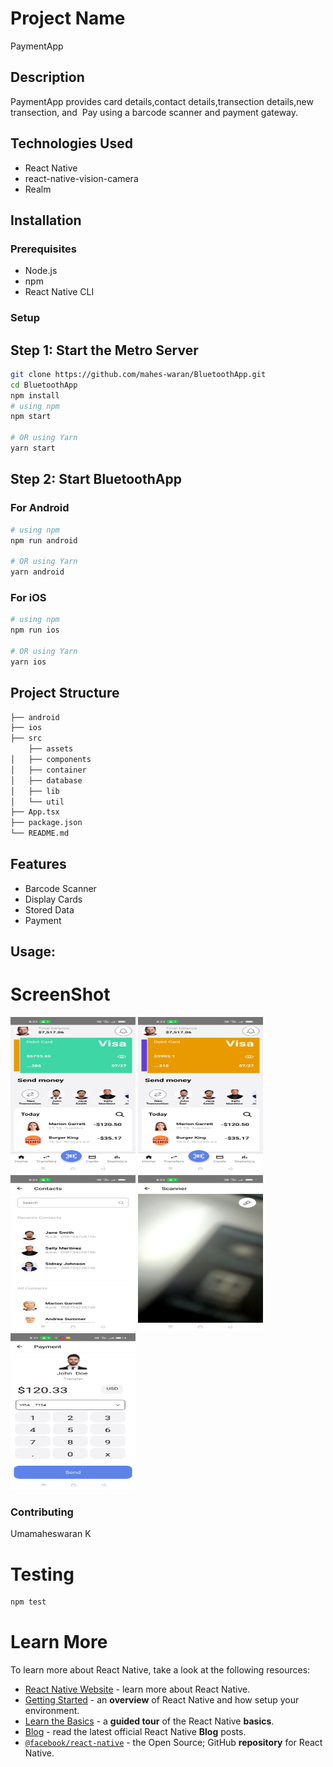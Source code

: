 # Project Name
PaymentApp


## Description
PaymentApp provides card details,contact details,transection details,new transection, and 
Pay using a barcode scanner and payment gateway.

## Technologies Used
- React Native
- react-native-vision-camera
- Realm

## Installation
### Prerequisites
- Node.js
- npm
- React Native CLI

### Setup
## Step 1: Start the Metro Server
```bash
git clone https://github.com/mahes-waran/BluetoothApp.git
cd BluetoothApp
npm install
# using npm
npm start

# OR using Yarn
yarn start
```

## Step 2: Start BluetoothApp
### For Android

```bash
# using npm
npm run android

# OR using Yarn
yarn android
```

### For iOS

```bash
# using npm
npm run ios

# OR using Yarn
yarn ios
```

## Project Structure
```bash
├── android
├── ios
├── src
    ├── assets
│   ├── components
│   ├── container
│   ├── database
│   ├── lib
│   └── util
├── App.tsx
├── package.json
└── README.md
```

## Features
- Barcode Scanner
- Display Cards
- Stored Data
- Payment

## Usage:
# ScreenShot

<img width=200 height=250 src="./screenshot/Dashboard.png" style="border:5px solid black padding:5px"> <img width=200 height=250 src="./screenshot/Dashboard_1.png" style="border:5px solid black padding:5px"> <img width=200 height=250 src="./screenshot/Contacts.png" style="border:5px solid black padding:5px"> <img width=200 height=250 src="./screenshot/Scanner.png" style="border:5px solid black padding:5px"> <img width=200 height=250 src="./screenshot/Payment.png" style="border:5px solid black padding:5px">

### Contributing
Umamaheswaran K


# Testing
```bash
npm test
```

# Learn More

To learn more about React Native, take a look at the following resources:

- [React Native Website](https://reactnative.dev) - learn more about React Native.
- [Getting Started](https://reactnative.dev/docs/environment-setup) - an **overview** of React Native and how setup your environment.
- [Learn the Basics](https://reactnative.dev/docs/getting-started) - a **guided tour** of the React Native **basics**.
- [Blog](https://reactnative.dev/blog) - read the latest official React Native **Blog** posts.
- [`@facebook/react-native`](https://github.com/facebook/react-native) - the Open Source; GitHub **repository** for React Native.
